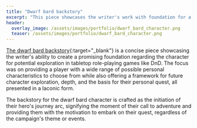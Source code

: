 ```yaml
---
title: "Dwarf bard backstory"
excerpt: "This piece showcases the writer's work with foundation for a character in tabletop role-playing games like DnD"
header:
  overlay_image: /assets/images/portfolio/dwarf_bard_character.png
  teaser: /assets/images/portfolio/dwarf_bard_character.png
---
```


[The dwarf bard backstory](https://drive.google.com/file/d/1BsVojv88Vm5jYXYzDCCSVtN56gM9EwAs/view?usp=sharing){:target="\_blank"} is a concise piece showcasing the writer's ability to create a promising foundation regarding the character for potential exploration in tabletop role-playing games like DnD. The focus was on providing a player with a wide range of possible personal characteristics to choose from while also offering a framework for future character exploration, depth, and the basis for their personal quest, all presented in a laconic form.

The backstory for the dwarf bard character is crafted as the initiation of their hero's journey arc, signifying the moment of their call to adventure and providing them with the motivation to embark on their quest, regardless of the campaign's theme or events.
